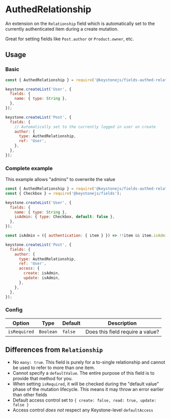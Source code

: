 <!--[meta]
section: api
subSection: '@keystonejs/fields-authed-relationship'
title: AuthedRelationship
[meta]-->

# AuthedRelationship

An extension on the `Relationship` field which is automatically set to the
currently authenticated item during a create mutation.

Great for setting fields like `Post.author` or `Product.owner`, etc.

## Usage

### Basic

```js
const { AuthedRelationship } = require('@keystonejs/fields-authed-relationship');

keystone.createList('User', {
  fields: {
    name: { type: String },
  },
});

keystone.createList('Post', {
  fields: {
    // Automatically set to the currently logged in user on create
    author: {
      type: AuthedRelationship,
      ref: 'User',
    },
  },
});
```

### Complete example

This example allows "admins" to overwrite the value

```js
const { AuthedRelationship } = require('@keystonejs/fields-authed-relationship');
const { Checkbox } = require('@keystonejs/fields');

keystone.createList('User', {
  fields: {
    name: { type: String },
    isAdmin: { type: Checkbox, default: false },
  },
});

const isAdmin = ({ authentication: { item } }) => !!item && item.isAdmin;

keystone.createList('Post', {
  fields: {
    author: {
      type: AuthedRelationship,
      ref: 'User',
      access: {
        create: isAdmin,
        update: isAdmin,
      },
    },
  },
});
```

### Config

| Option       | Type      | Default | Description                      |
| ------------ | --------- | ------- | -------------------------------- |
| `isRequired` | `Boolean` | `false` | Does this field require a value? |

## Differences from `Relationship`

- No `many: true`. This field is purely for a to-single relationship and cannot
  be used to refer to more than one item.
- Cannot specify a `defaultValue`. The entire purpose of this field is to
  provide that method for you.
- When setting `isRequired`, it will be checked during the "default value" phase
  of the mutation lifecycle. This means it may throw an error earlier than other
  fields
- Default access control set to `{ create: false, read: true, update: false }`
- Access control _does not_ respect any Keystone-level `defaultAccess`
